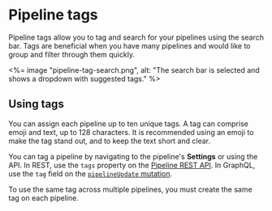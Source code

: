 # Pipeline tags

Pipeline tags allow you to tag and search for your pipelines using the search bar. Tags are beneficial when you have many pipelines and would like to group and filter through them quickly.

<%= image "pipeline-tag-search.png", alt: "The search bar is selected and shows a dropdown with suggested tags." %>

## Using tags

You can assign each pipeline up to ten unique tags. A tag can comprise emoji and text, up to 128 characters. It is recommended using an emoji to make the tag stand out, and to keep the text short and clear.

You can tag a pipeline by navigating to the pipeline's **Settings** or using the API. In REST, use the `tags` property on the [Pipeline REST API](/docs/apis/rest-api/pipelines). In GraphQL, use the `tag` field on the [`pipelineUpdate` mutation](/docs/apis/graphql/schemas/mutation/pipelineupdate).

To use the same tag across multiple pipelines, you must create the same tag on each pipeline.
